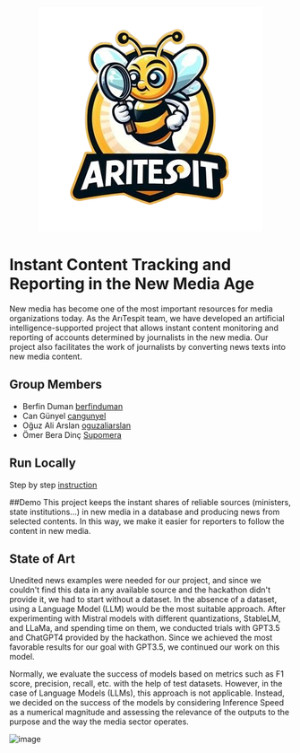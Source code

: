 <p align="center">
  <img src="static/images/imgur.png" alt="Resim Açıklaması">
</p>

# Instant Content Tracking and Reporting in the New Media Age
New media has become one of the most important resources for media organizations today. As the ArıTespit team, we have developed an artificial intelligence-supported project that allows instant content monitoring and reporting of accounts determined by journalists in the new media. Our project also facilitates the work of journalists by converting news texts into new media content.

## Group Members

- Berfin Duman [berfinduman](https://www.github.com/berfinduman)
- Can Günyel [cangunyel](https://www.github.com/cangunyel)
- Oğuz Ali Arslan [oguzaliarslan](https://www.github.com/oguzaliarslan)
- Ömer Bera Dinç [Supomera](https://www.github.com/Supomera)
  
## Run Locally
Step by step [instruction](https://github.com/aritespit/aritespit/blob/main/deployment.md)

##Demo
This project keeps the instant shares of reliable sources (ministers, state institutions...) in new media in a database and producing news from selected contents. In this way, we make it easier for reporters to follow the content in new media. 

## State of Art
Unedited news examples were needed for our project, and since we couldn't find this data in any available source and the hackathon didn't provide it, we had to start without a dataset. In the absence of a dataset, using a Language Model (LLM) would be the most suitable approach. After experimenting with Mistral models with different quantizations, StableLM, and LLaMa, and spending time on them, we conducted trials with GPT3.5 and ChatGPT4 provided by the hackathon. Since we achieved the most favorable results for our goal with GPT3.5, we continued our work on this model.

Normally, we evaluate the success of models based on metrics such as F1 score, precision, recall, etc. with the help of test datasets. However, in the case of Language Models (LLMs), this approach is not applicable. Instead, we decided on the success of the models by considering Inference Speed as a numerical magnitude and assessing the relevance of the outputs to the purpose and the way the media sector operates. 

![image](https://github.com/aritespit/aritespit/assets/73332933/0246c24e-ed60-42c6-90c5-47fe03fb21a0)

